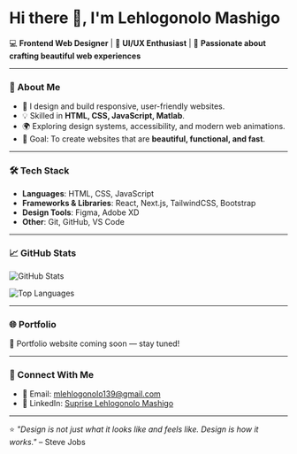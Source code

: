 # Hi there 👋, I'm Lehlogonolo Mashigo

💻 **Frontend Web Designer** | 🎨 **UI/UX Enthusiast** | 🚀 **Passionate about crafting beautiful web experiences**

---

### 🌟 About Me
- 🎨 I design and build responsive, user-friendly websites.
- 💡 Skilled in **HTML, CSS, JavaScript, Matlab**.
- 🌍 Exploring design systems, accessibility, and modern web animations.
- 🎯 Goal: To create websites that are **beautiful, functional, and fast**.

---

### 🛠️ Tech Stack
- **Languages**: HTML, CSS, JavaScript
- **Frameworks & Libraries**: React, Next.js, TailwindCSS, Bootstrap
- **Design Tools**: Figma, Adobe XD
- **Other**: Git, GitHub, VS Code

---

### 📈 GitHub Stats
![GitHub Stats](https://github-readme-stats.vercel.app/api?username=YourUsername&show_icons=true&theme=tokyonight)

![Top Languages](https://github-readme-stats.vercel.app/api/top-langs/?username=YourUsername&layout=compact&theme=tokyonight)

---

### 🌐 Portfolio
🚧 Portfolio website coming soon — stay tuned!

---

### 🤝 Connect With Me
- 📧 Email: [mlehlogonolo139@gmail.com](mailto:mlehlogonolo139@gmail.com)  
- 💼 LinkedIn: [Suprise Lehlogonolo Mashigo](https://www.linkedin.com/in/suprise-lehlogonolo-mashigo-980263261/)  

---

⭐️ *"Design is not just what it looks like and feels like. Design is how it works."* – Steve Jobs
